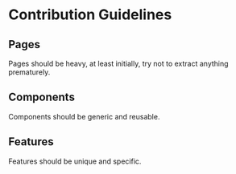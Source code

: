 # Contribution Guidelines

## Pages

Pages should be heavy, at least initially, try not to extract anything prematurely.

## Components

Components should be generic and reusable.

## Features

Features should be unique and specific.
